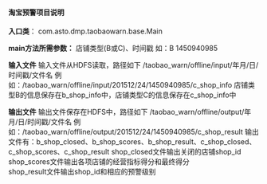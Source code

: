 #### 淘宝预警项目说明
**入口类**：
com.asto.dmp.taobaowarn.base.Main

**main方法所需参数：**
店铺类型(B或C)、时间戳
如：B 1450940985

**输入文件**
输入文件从HDFS读取，路径如下
/taobao\_warn/offline/input/年月/日/时间戳/文件名
例如：/taobao\_warn/offline/input/201512/24/1450940985/c\_shop\_info
店铺类型B的信息保存在b\_shop\_info中，店铺类型C的信息保存在c\_shop\_info中

**输出文件**
输出文件保存在HDFS中，路径如下
/taobao\_warn/offline/output/年月/日/时间戳/文件名
例如：/taobao\_warn/offline/output/201512/24/1450940985/c\_shop\_result
输出文件有：b\_shop\_closed、b\_shop\_scores、b\_shop\_result、c\_shop\_closed、c\_shop\_scores、c\_shop\_result
shop\_closed文件输出关闭的店铺shop_id
shop\_scores文件输出各项店铺的经营指标得分和最终得分  
shop\_result文件输出shop\_id和相应的预警级别  
